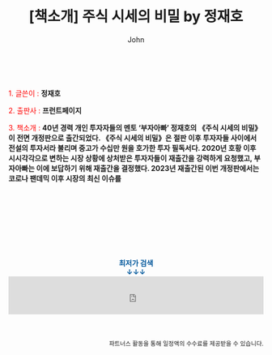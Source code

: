 ﻿---
layout: post
title:  "[책소개] 주식 시세의 비밀 by 정재호"
author: John
categories: [ 도서 ]
tags: [ 주식 시세의 비밀, 주식 시세의 비밀 제본, 주식 시세의 비밀 pdf, 주식 시세의 비밀 txt, 주식 시세의 비밀 다운로드, 주식 시세의 비밀 중고, 주식 시세의 비밀 도서관 ]
image: https://search1.kakaocdn.net/thumb/R120x174.q85/?fname=http%3A%2F%2Ft1.daumcdn.net%2Flbook%2Fimage%2F6283870%3Ftimestamp%3D20230302193906 
description: "[책소개] 주식 시세의 비밀 by 정재호"
toc: true
toc_sticky: true
---

<br>
<p>
<font color='#ff0000'>1. 글쓴이 : </font><b>정재호</b>
<p>
<font color='#ff0000'>2. 출판사 : </font><b>프런트페이지</b>
<p>
<font color='#ff0000'>3. 책소개 : </font><b>40년 경력 개인 투자자들의 멘토 ‘부자아빠’ 정재호의 《주식 시세의 비밀》이 전면 개정판으로 출간되었다. 《주식 시세의 비밀》은 절판 이후 투자자들 사이에서 전설의 투자서라 불리며 중고가 수십만 원을 호가한 투자 필독서다. 2020년 호황 이후 시시각각으로 변하는 시장 상황에 상처받은 투자자들이 재출간을 강력하게 요청했고, 부자아빠는 이에 보답하기 위해 재출간을 결정했다. 2023년 재출간된 이번 개정판에서는 코로나 팬데믹 이후 시장의 최신 이슈를</b>
<p>
    
<br><br><br><br><br><br><br>
<center><b><font color='#01579B' size='medium'>최저가 검색<br>
↓↓↓</font></b></center>
<center><iframe src="https://coupa.ng/b1Tbjx" width="100%" height="75" frameborder="0" scrolling="no" referrerpolicy="unsafe-url"></iframe></center>
<br><br>
<p>
<small>
    <div align="right">파트너스 활동을 통해 일정액의 수수료를 제공받을 수 있습니다.</div>
</small>
</p>
